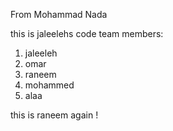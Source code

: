 
From Mohammad Nada


this is jaleelehs code 
team members:
1. jaleeleh
2. omar
3. raneem
4. mohammed
5. alaa

this is raneem again ! 